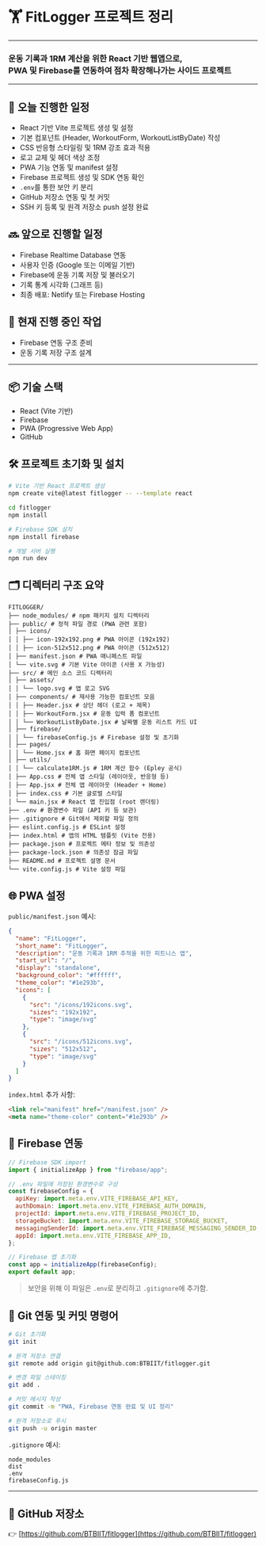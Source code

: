 # 🏋️ FitLogger 프로젝트 정리
<hr/>

### 운동 기록과 1RM 계산을 위한 React 기반 웹앱으로, <br>PWA 및 Firebase를 연동하여 점차 확장해나가는 사이드 프로젝트

<hr/>

## 📆 오늘 진행한 일정

- React 기반 Vite 프로젝트 생성 및 설정
- 기본 컴포넌트 (Header, WorkoutForm, WorkoutListByDate) 작성
- CSS 반응형 스타일링 및 1RM 강조 효과 적용
- 로고 교체 및 헤더 색상 조정
- PWA 기능 연동 및 manifest 설정
- Firebase 프로젝트 생성 및 SDK 연동 확인
- `.env`를 통한 보안 키 분리
- GitHub 저장소 연동 및 첫 커밋
- SSH 키 등록 및 원격 저장소 push 설정 완료

## 🔜 앞으로 진행할 일정

- Firebase Realtime Database 연동
- 사용자 인증 (Google 또는 이메일 기반)
- Firebase에 운동 기록 저장 및 불러오기
- 기록 통계 시각화 (그래프 등)
- 최종 배포: Netlify 또는 Firebase Hosting

## 🔄 현재 진행 중인 작업

- Firebase 연동 구조 준비
- 운동 기록 저장 구조 설계

---

## 📦 기술 스택

- React (Vite 기반)
- Firebase
- PWA (Progressive Web App)
- GitHub

## 🛠️ 프로젝트 초기화 및 설치

```bash
# Vite 기반 React 프로젝트 생성
npm create vite@latest fitlogger -- --template react

cd fitlogger
npm install

# Firebase SDK 설치
npm install firebase

# 개발 서버 실행
npm run dev
```

## 🗂 디렉터리 구조 요약

```
FITLOGGER/
├── node_modules/ # npm 패키지 설치 디렉터리
├── public/ # 정적 파일 경로 (PWA 관련 포함)
│ ├── icons/
│ │ ├── icon-192x192.png # PWA 아이콘 (192x192)
│ │ ├── icon-512x512.png # PWA 아이콘 (512x512)
│ ├── manifest.json # PWA 매니페스트 파일
│ └── vite.svg # 기본 Vite 아이콘 (사용 X 가능성)
├── src/ # 메인 소스 코드 디렉터리
│ ├── assets/
│ │ └── logo.svg # 앱 로고 SVG
│ ├── components/ # 재사용 가능한 컴포넌트 모음
│ │ ├── Header.jsx # 상단 헤더 (로고 + 제목)
│ │ ├── WorkoutForm.jsx # 운동 입력 폼 컴포넌트
│ │ └── WorkoutListByDate.jsx # 날짜별 운동 리스트 카드 UI
│ ├── firebase/
│ │ └── firebaseConfig.js # Firebase 설정 및 초기화
│ ├── pages/
│ │ └── Home.jsx # 홈 화면 페이지 컴포넌트
│ ├── utils/
│ │ └── calculate1RM.js # 1RM 계산 함수 (Epley 공식)
│ ├── App.css # 전체 앱 스타일 (레이아웃, 반응형 등)
│ ├── App.jsx # 전체 앱 레이아웃 (Header + Home)
│ ├── index.css # 기본 글로벌 스타일
│ └── main.jsx # React 앱 진입점 (root 렌더링)
├── .env # 환경변수 파일 (API 키 등 보관)
├── .gitignore # Git에서 제외할 파일 정의
├── eslint.config.js # ESLint 설정
├── index.html # 앱의 HTML 템플릿 (Vite 전용)
├── package.json # 프로젝트 메타 정보 및 의존성
├── package-lock.json # 의존성 잠금 파일
├── README.md # 프로젝트 설명 문서
└── vite.config.js # Vite 설정 파일
```

## 🌐 PWA 설정

`public/manifest.json` 예시:

```json
{
  "name": "FitLogger",
  "short_name": "FitLogger",
  "description": "운동 기록과 1RM 추적을 위한 피트니스 앱",
  "start_url": "/",
  "display": "standalone",
  "background_color": "#ffffff",
  "theme_color": "#1e293b",
  "icons": [
    {
      "src": "/icons/192icons.svg",
      "sizes": "192x192",
      "type": "image/svg"
    },
    {
      "src": "/icons/512icons.svg",
      "sizes": "512x512",
      "type": "image/svg"
    }
  ]
}
```

`index.html` 추가 사항:

```html
<link rel="manifest" href="/manifest.json" />
<meta name="theme-color" content="#1e293b" />
```

## 🔐 Firebase 연동

```js
// Firebase SDK import
import { initializeApp } from "firebase/app";

// .env 파일에 저장된 환경변수로 구성
const firebaseConfig = {
  apiKey: import.meta.env.VITE_FIREBASE_API_KEY,
  authDomain: import.meta.env.VITE_FIREBASE_AUTH_DOMAIN,
  projectId: import.meta.env.VITE_FIREBASE_PROJECT_ID,
  storageBucket: import.meta.env.VITE_FIREBASE_STORAGE_BUCKET,
  messagingSenderId: import.meta.env.VITE_FIREBASE_MESSAGING_SENDER_ID,
  appId: import.meta.env.VITE_FIREBASE_APP_ID,
};

// Firebase 앱 초기화
const app = initializeApp(firebaseConfig);
export default app;
```

> 보안을 위해 이 파일은 `.env`로 분리하고 `.gitignore`에 추가함.

## 🔧 Git 연동 및 커밋 명령어

```bash
# Git 초기화
git init

# 원격 저장소 연결
git remote add origin git@github.com:BTBIIT/fitlogger.git

# 변경 파일 스테이징
git add .

# 커밋 메시지 작성
git commit -m "PWA, Firebase 연동 완료 및 UI 정리"

# 원격 저장소로 푸시
git push -u origin master
```

`.gitignore` 예시:

```
node_modules
dist
.env
firebaseConfig.js
```

---

## 📎 GitHub 저장소

👉 [https://github.com/BTBIIT/fitlogger](https://github.com/BTBIIT/fitlogger)
